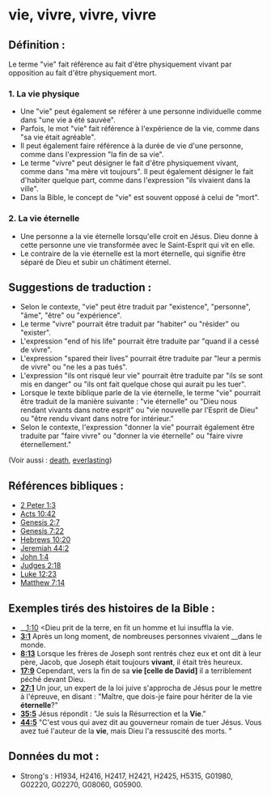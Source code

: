# vie, vivre, vivre, vivre

## Définition :

Le terme "vie" fait référence au fait d'être physiquement vivant par opposition au fait d'être physiquement mort.

### 1. La vie physique

* Une "vie" peut également se référer à une personne individuelle comme dans "une vie a été sauvée".
* Parfois, le mot "vie" fait référence à l'expérience de la vie, comme dans "sa vie était agréable".
* Il peut également faire référence à la durée de vie d'une personne, comme dans l'expression "la fin de sa vie".
* Le terme "vivre" peut désigner le fait d'être physiquement vivant, comme dans "ma mère vit toujours". Il peut également désigner le fait d'habiter quelque part, comme dans l'expression "ils vivaient dans la ville".
* Dans la Bible, le concept de "vie" est souvent opposé à celui de "mort".

### 2. La vie éternelle

* Une personne a la vie éternelle lorsqu'elle croit en Jésus. Dieu donne à cette personne une vie transformée avec le Saint-Esprit qui vit en elle.
* Le contraire de la vie éternelle est la mort éternelle, qui signifie être séparé de Dieu et subir un châtiment éternel.

## Suggestions de traduction :

* Selon le contexte, "vie" peut être traduit par "existence", "personne", "âme", "être" ou "expérience".
* Le terme "vivre" pourrait être traduit par "habiter" ou "résider" ou "exister".
* L'expression "end of his life" pourrait être traduite par "quand il a cessé de vivre".
* L'expression "spared their lives" pourrait être traduite par "leur a permis de vivre" ou "ne les a pas tués".
* L'expression "ils ont risqué leur vie" pourrait être traduite par "ils se sont mis en danger" ou "ils ont fait quelque chose qui aurait pu les tuer".
* Lorsque le texte biblique parle de la vie éternelle, le terme "vie" pourrait être traduit de la manière suivante : "vie éternelle" ou "Dieu nous rendant vivants dans notre esprit" ou "vie nouvelle par l'Esprit de Dieu" ou "être rendu vivant dans notre for intérieur."
* Selon le contexte, l'expression "donner la vie" pourrait également être traduite par "faire vivre" ou "donner la vie éternelle" ou "faire vivre éternellement."

(Voir aussi : [death](../other/death.md), [everlasting](../kt/eternity.md))

## Références bibliques :

* [2 Peter 1:3](rc://en/tn/help/2pe/01/03)
* [Acts 10:42](rc://en/tn/help/act/10/42)
* [Genesis 2:7](rc://en/tn/help/gen/02/07)
* [Genesis 7:22](rc://en/tn/help/gen/07/22)
* [Hebrews 10:20](rc://en/tn/help/heb/10/20)
* [Jeremiah 44:2](rc://en/tn/help/jer/44/02)
* [John 1:4](rc://en/tn/help/jhn/01/04)
* [Judges 2:18](rc://en/tn/help/jdg/02/18)
* [Luke 12:23](rc://en/tn/help/luk/12/23)
* [Matthew 7:14](rc://en/tn/help/mat/07/14)

## Exemples tirés des histoires de la Bible :

* __[1:10](rc://en/tn/help/obs/01/10) <Dieu prit de la terre, en fit un homme et lui insuffla la vie.
* __[3:1](rc://en/tn/help/obs/03/01)__ Après un long moment, de nombreuses personnes vivaient __dans le monde.
* __[8:13](rc://en/tn/help/obs/08/13)__ Lorsque les frères de Joseph sont rentrés chez eux et ont dit à leur père, Jacob, que Joseph était toujours __vivant__, il était très heureux.
* __[17:9](rc://en/tn/help/obs/17/09)__ Cependant, vers la fin de sa __vie [celle de David]__ il a terriblement péché devant Dieu.
* __[27:1](rc://en/tn/help/obs/27/01)__ Un jour, un expert de la loi juive s'approcha de Jésus pour le mettre à l'épreuve, en disant : "Maître, que dois-je faire pour hériter de la vie __éternelle__?"
* __[35:5](rc://en/tn/help/obs/35/05)__ Jésus répondit : "Je suis la Résurrection et la __Vie__."
* __[44:5](rc://en/tn/help/obs/44/05)__ "C'est vous qui avez dit au gouverneur romain de tuer Jésus. Vous avez tué l'auteur de la __vie__, mais Dieu l'a ressuscité des morts. "

## Données du mot :

* Strong's : H1934, H2416, H2417, H2421, H2425, H5315, G01980, G02220, G02270, G08060, G05900.

